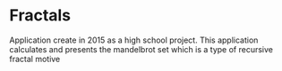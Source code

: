 # Fractals
 Application create in 2015 as a high school project. This application calculates and presents the mandelbrot set which is a type of recursive fractal motive
